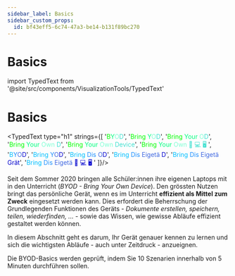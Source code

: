 ```yaml
---
sidebar_label: Basics
sidebar_custom_props:
  id: bf43eff5-6c74-47a3-be14-b131f89bc270
---
```


# Basics
import TypedText from '@site/src/components/VisualizationTools/TypedText'

# Basics

<TypedText type="h1" strings={[
    '<span style="color: lime">B</span><span style="color: springgreen">Y</span><span style="color: aquamarine">O</span><span style="color: turquoise">D</span>',
    '<span style="color: lime">Bring </span><span style="color: springgreen">Y</span><span style="color: aquamarine">O</span><span style="color: turquoise">D</span>',
    '<span style="color: lime">Bring </span><span style="color: springgreen">Your </span><span style="color: aquamarine">O</span><span style="color: turquoise">D</span>',
    '<span style="color: lime">Bring </span><span style="color: springgreen">Your </span><span style="color: aquamarine">Own </span><span style="color: turquoise">D</span>',
    '<span style="color: lime">Bring </span><span style="color: springgreen">Your </span><span style="color: aquamarine">Own </span><span style="color: turquoise">Device</span>',
    '<span style="color: lime">Bring </span><span style="color: springgreen">Your </span><span style="color: aquamarine">Own </span><span style="color: turquoise">📱 💻 🖥 </span>',
    '<span style="color: deepskyblue">B</span><span style="color: dodgerblue">Y</span><span style="color: royalblue">O</span><span style="color: mediumblue">D</span>',
    '<span style="color: deepskyblue">Bring </span><span style="color: dodgerblue">Y</span><span style="color: royalblue">O</span><span style="color: mediumblue">D</span>',
    '<span style="color: deepskyblue">Bring </span><span style="color: dodgerblue">Dis </span><span style="color: royalblue">O</span><span style="color: mediumblue">D</span>',
    '<span style="color: deepskyblue">Bring </span><span style="color: dodgerblue">Dis </span><span style="color: royalblue">Eigetä </span><span style="color: mediumblue">D</span>',
    '<span style="color: deepskyblue">Bring </span><span style="color: dodgerblue">Dis </span><span style="color: royalblue">Eigetä </span><span style="color: mediumblue">Grät</span>',
    '<span style="color: deepskyblue">Bring </span><span style="color: dodgerblue">Dis </span><span style="color: royalblue">Eigetä </span><span style="color: mediumblue">📱 💻 🖥 </span>'
    ]}/>


Seit dem Sommer 2020 bringen alle Schüler:innen ihre eigenen Laptops mit in den Unterricht (*BYOD - Bring Your Own Device*). Den grössten Nutzen bringt das persönliche Gerät, wenn es im Unterricht **effizient als Mittel zum Zweck** eingesetzt werden kann. Dies erfordert die Beherrschung der Grundlegenden Funktionen des Geräts - *Dokumente erstellen, speichern, teilen, wiederfinden, ...* - sowie das Wissen, wie gewisse Abläufe effizient gestaltet werden können.

In diesem Abschnitt geht es darum, Ihr Gerät genauer kennen zu lernen und sich die wichtigsten Abläufe - auch unter Zeitdruck - anzueignen.

Die BYOD-Basics werden geprüft, indem Sie 10 Szenarien innerhalb von 5 Minuten durchführen sollen.


